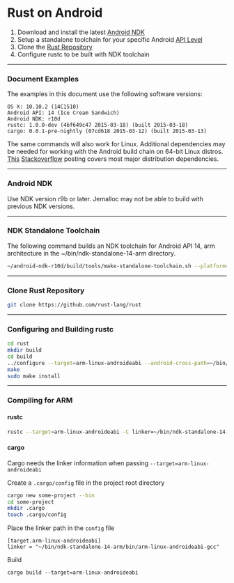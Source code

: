 # Rust on Android

1. Download and install the latest [Android NDK](https://developer.android.com/tools/sdk/ndk/index.html)
2. Setup a standalone toolchain for your specific Android [API Level](http://developer.android.com/guide/topics/manifest/uses-sdk-element.html#ApiLevels)
3. Clone the [Rust Repository](https://github.com/rust-lang/rust)
4. Configure rustc to be built with NDK toolchain

---

### Document Examples
The examples in this document use the following software versions:

~~~
OS X: 10.10.2 (14C1510)
Android API: 14 (Ice Cream Sandwich)
Android NDK: r10d
rustc: 1.0.0-dev (46f649c47 2015-03-18) (built 2015-03-18)
cargo: 0.0.1-pre-nightly (07cd618 2015-03-12) (built 2015-03-13)
~~~

The same commands will also work for Linux.  Additional dependencies may be needed for working with the Android build chain on 64-bit Linux distros. [This](http://stackoverflow.com/questions/2710499/android-sdk-on-a-64-bit-linux-machine) [Stackoverflow](http://stackoverflow.com/) posting covers most major distribution dependencies.

---

### Android NDK
Use NDK version r9b or later.  Jemalloc may not be able to build with previous NDK versions.

---

### NDK Standalone Toolchain
The following command builds an NDK toolchain for Android API 14, arm architecture in the ~/bin/ndk-standalone-14-arm directory.

~~~bash
~/android-ndk-r10d/build/tools/make-standalone-toolchain.sh --platform=android-14 --arch=arm --install-dir=~/bin/ndk-standalone-14-arm
~~~

---

### Clone Rust Repository
~~~bash
git clone https://github.com/rust-lang/rust
~~~

---

### Configuring and Building rustc
~~~bash
cd rust
mkdir build
cd build
../configure --target=arm-linux-androideabi --android-cross-path=~/bin/ndk-standalone-14-arm/
make
sudo make install
~~~

---

### Compiling for ARM
#### rustc
~~~bash
rustc --target=arm-linux-androideabi -C linker=~/bin/ndk-standalone-14-arm/bin/arm-linux-androideabi-gcc main.rs
~~~
#### cargo
Cargo needs the linker information when passing `--target=arm-linux-androideabi`

Create a `.cargo/config` file in the project root directory

~~~bash
cargo new some-project --bin
cd some-project
mkdir .cargo
touch .cargo/config
~~~

Place the linker path in the `config` file

~~~
[target.arm-linux-androideabi]
linker = "~/bin/ndk-standalone-14-arm/bin/arm-linux-androideabi-gcc"
~~~

Build

~~~
cargo build --target=arm-linux-androideabi
~~~
